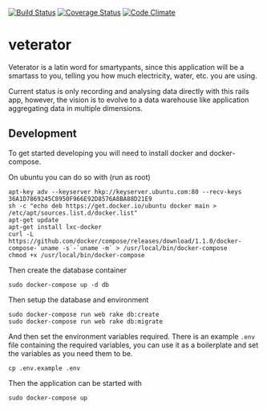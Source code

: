 [![Build Status](https://travis-ci.org/flower-pot/veterator.svg?branch=master)](https://travis-ci.org/flower-pot/veterator)
[![Coverage Status](https://coveralls.io/repos/flower-pot/veterator/badge.svg?branch=master)](https://coveralls.io/r/flower-pot/veterator?branch=master)
[![Code Climate](https://codeclimate.com/github/flower-pot/veterator/badges/gpa.svg)](https://codeclimate.com/github/flower-pot/veterator)

veterator
=========

Veterator is a latin word for smartypants, since this application will be a
smartass to you, telling you how much electricity, water, etc. you are using.

Current status is only recording and analysing data directly with this rails
app, however, the vision is to evolve to a data warehouse like application
aggregating data in multiple dimensions.

Development
-----------

To get started developing you will need to install docker and docker-compose.

On ubuntu you can do so with (run as root)

	apt-key adv --keyserver hkp://keyserver.ubuntu.com:80 --recv-keys 36A1D7869245C8950F966E92D8576A8BA88D21E9
	sh -c "echo deb https://get.docker.io/ubuntu docker main > /etc/apt/sources.list.d/docker.list"
	apt-get update
	apt-get install lxc-docker
	curl -L https://github.com/docker/compose/releases/download/1.1.0/docker-compose-`uname -s`-`uname -m` > /usr/local/bin/docker-compose
	chmod +x /usr/local/bin/docker-compose

Then create the database container

	sudo docker-compose up -d db

Then setup the database and environment

	sudo docker-compose run web rake db:create
	sudo docker-compose run web rake db:migrate

And then set the environment variables required. There is an example `.env`
file containing the required variables, you can use it as a boilerplate and set
the variables as you need them to be.

	cp .env.example .env

Then the application can be started with

	sudo docker-compose up
